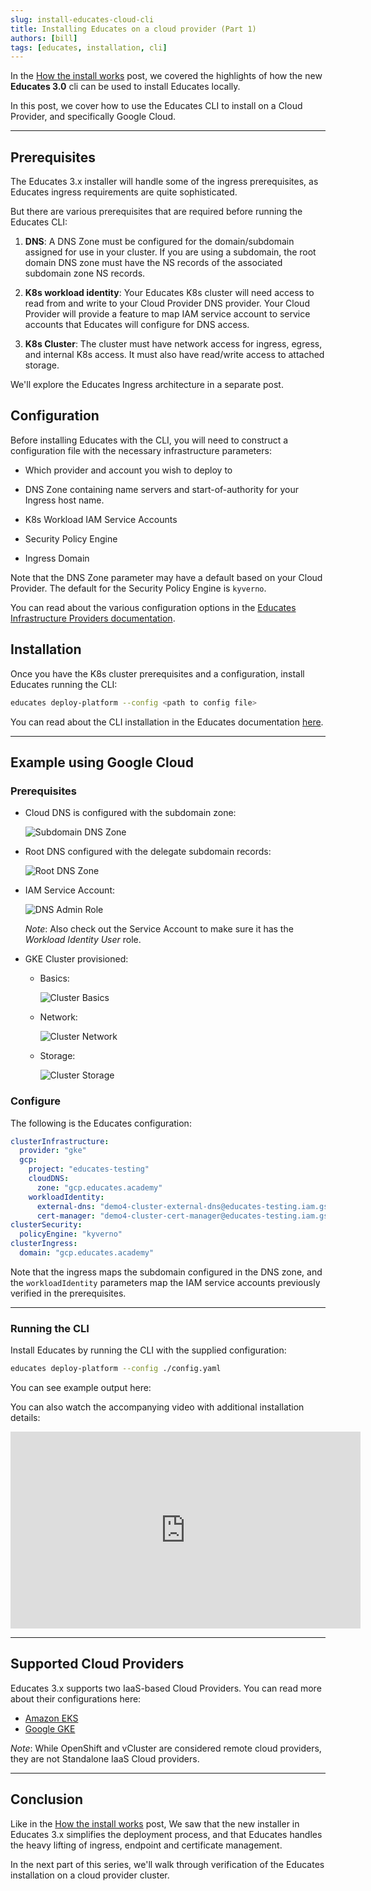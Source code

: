 ```yaml
---
slug: install-educates-cloud-cli
title: Installing Educates on a cloud provider (Part 1)
authors: [bill]
tags: [educates, installation, cli]
---
```


In the [How the install works](/blog/how-installer-works-part-1) post,
we covered the highlights of how the new **Educates 3.0** cli can be
used to install Educates locally.

In this post,
we cover how to use the Educates CLI to install on a Cloud Provider,
and specifically Google Cloud.

<!-- truncate -->

---
## Prerequisites

The Educates 3.x installer will handle some of the ingress prerequisites,
as Educates ingress requirements are quite sophisticated.

But there are various prerequisites that are required before running the Educates CLI:

1.  **DNS**: A DNS Zone must be configured for the domain/subdomain assigned for
    use in your cluster.
    If you are using a subdomain,
    the root domain DNS zone must have the NS records of the associated subdomain
    zone NS records.

2.  **K8s workload identity**: Your Educates K8s cluster will need access
    to read from and write to your Cloud Provider DNS provider.
    Your Cloud Provider will provide a feature to map IAM service account
    to service accounts that Educates will configure for DNS access.

3.  **K8s Cluster**: The cluster must have network access for ingress,
    egress, and internal K8s access.
    It must also have read/write access to attached storage.

We'll explore the Educates Ingress architecture in a separate post.

## Configuration

Before installing Educates with the CLI,
you will need to construct a configuration file
with the necessary infrastructure parameters:

-   Which provider and account you wish to deploy to

-   DNS Zone containing name servers and start-of-authority
    for your Ingress host name.

-   K8s Workload IAM Service Accounts

-   Security Policy Engine

-   Ingress Domain

Note that the DNS Zone parameter may have a default based on your Cloud Provider.
The default for the Security Policy Engine is `kyverno`.

You can read about the various configuration options in the
[Educates Infrastructure Providers documentation](https://docs.educates.dev/en/stable/installation-guides/infrastructure-providers.html#infrastructure-providers).

## Installation

Once you have the K8s cluster prerequisites and a configuration,
install Educates running the CLI:

```bash
educates deploy-platform --config <path to config file>
```

You can read about the CLI installation in the Educates documentation
[here](https://docs.educates.dev/en/stable/installation-guides/cli-based-installation.html#cli-based-installation).

---
## Example using Google Cloud

### Prerequisites

-   Cloud DNS is configured with the subdomain zone:

    ![Subdomain DNS Zone](./subdomain-dns-zone.png)

-   Root DNS configured with the delegate subdomain records:

    ![Root DNS Zone](./root-dns-zone.png)

-   IAM Service Account:

    ![DNS Admin Role](./dns-admin-role.png)

    *Note*: Also check out the Service Account
    to make sure it has the *Workload Identity User* role.

-   GKE Cluster provisioned:
    -   Basics:

        ![Cluster Basics](./cluster-basics.png)

    -   Network:

        ![Cluster Network](./cluster-networking.png)

    -   Storage:

        ![Cluster Storage](./cluster-storage.png)

### Configure

The following is the Educates configuration:

```yaml
clusterInfrastructure:
  provider: "gke"
  gcp:
    project: "educates-testing"
    cloudDNS:
      zone: "gcp.educates.academy"
    workloadIdentity:
      external-dns: "demo4-cluster-external-dns@educates-testing.iam.gserviceaccount.com"
      cert-manager: "demo4-cluster-cert-manager@educates-testing.iam.gserviceaccount.com"
clusterSecurity:
  policyEngine: "kyverno"
clusterIngress:
  domain: "gcp.educates.academy"
```

Note that the ingress maps the subdomain configured in the DNS zone,
and the `workloadIdentity` parameters map the IAM service accounts previously
verified in the prerequisites.

---
### Running the CLI

Install Educates by running the CLI with the supplied configuration:

```bash
educates deploy-platform --config ./config.yaml
```

You can see example output here:

<AsciinemaPlayer src="/asciinemas/install-educates-on-gcloud.cast" autoPlay={true} loop={true} />

You can also watch the accompanying video with additional
installation details:

<iframe width="560" height="315" src="https://www.youtube.com/embed/C6vCd6Nhf5M?hl=en&cc_lang_pref=en&cc_load_policy=1" title="YouTube video player" frameborder="0" allow="accelerometer; autoplay; clipboard-write; encrypted-media; gyroscope; picture-in-picture; fullscreen; web-share" referrerpolicy="strict-origin-when-cross-origin" allowfullscreen></iframe>

---
## Supported Cloud Providers

Educates 3.x supports two IaaS-based Cloud Providers.
You can read more about their configurations here:

- [Amazon EKS](https://docs.educates.dev/en/stable/installation-guides/infrastructure-providers.html#installation-to-amazon-eks)
- [Google GKE](https://docs.educates.dev/en/stable/installation-guides/infrastructure-providers.html#installation-to-google-gke)

*Note*: While OpenShift and vCluster are considered remote cloud providers,
they are not Standalone IaaS Cloud providers.

---

## Conclusion

Like in the [How the install works](/blog/how-installer-works-part-1) post,
We saw that the new installer in Educates 3.x simplifies the deployment process,
and that Educates handles the heavy lifting of ingress, endpoint
and certificate management.

In the next part of this series, we'll walk through verification
of the Educates installation on a cloud provider cluster.